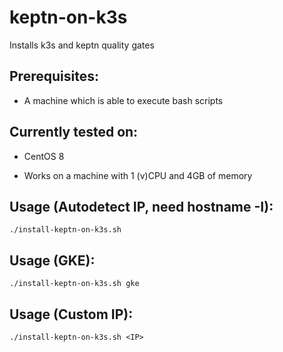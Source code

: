 # keptn-on-k3s

Installs k3s and keptn quality gates

## Prerequisites:
  * A machine which is able to execute bash scripts
  
## Currently tested on:
  * CentOS 8
  
* Works on a machine with 1 (v)CPU and 4GB of memory

## Usage (Autodetect IP, need hostname -I):
```./install-keptn-on-k3s.sh``` 

## Usage (GKE):
```./install-keptn-on-k3s.sh gke``` 

## Usage (Custom IP):
```./install-keptn-on-k3s.sh <IP>```
